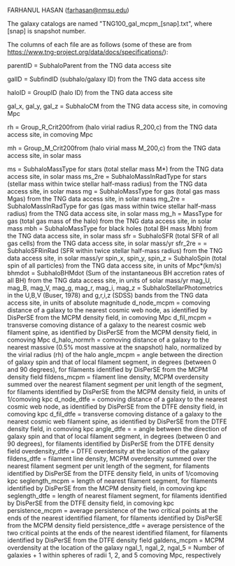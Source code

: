FARHANUL HASAN (farhasan@nmsu.edu)

The galaxy catalogs are named "TNG100_gal_mcpm_[snap].txt", where [snap] is snapshot number.

The columns of each file are as follows (some of these are from https://www.tng-project.org/data/docs/specifications/):

parentID = SubhaloParent from the TNG data access site

galID = SubfindID (subhalo/galaxy ID) from the TNG data access site

haloID = GroupID (halo ID) from the TNG data access site

gal_x, gal_y, gal_z = SubhaloCM from the TNG data access site, in comoving Mpc 

rh = Group_R_Crit200from (halo virial radius R_200,c) from the TNG data access site, in comoving Mpc 

mh = Group_M_Crit200from (halo virial mass M_200,c) from the TNG data access site, in solar mass

ms = SubhaloMassType for stars (total stellar mass M*) from the TNG data access site, in solar mass
ms_2re = SubhaloMassInRadType for stars (stellar mass within twice stellar half-mass radius) from the TNG data access site, in solar mass
mg = SubhaloMassType for gas (total gas mass Mgas) from the TNG data access site, in solar mass
mg_2re = SubhaloMassInRadType for gas (gas mass within twice stellar half-mass radius) from the TNG data access site, in solar mass
mg_h = MassType for gas (total gas mass of the halo) from the TNG data access site, in solar mass
mbh = SubhaloMassType for black holes (total BH mass Mbh) from the TNG data access site, in solar mass
sfr = SubhaloSFR (total SFR of all gas cells) from the TNG data access site, in solar mass/yr
sfr_2re =  = SubhaloSFRinRad (SFR within twice stellar half-mass radius) from the TNG data access site, in solar mass/yr
spin_x, spin_y, spin_z = SubhaloSpin (total spin of all particles) from the TNG data access site, in units of Mpc*(km/s)
bhmdot = SubhaloBHMdot (Sum of the instantaneous BH accretion rates of all BH) from the TNG data access site, in units of solar mass/yr
mag_U, mag_B, mag_V, mag_g, mag_r, mag_i, mag_z = SubhaloStellarPhotometrics in the U,B,V (Buser, 1978) and g,r,i,z (SDSS) bands from the TNG data access site, in units of absolute magnitude
d_node_mcpm = comoving distance of a galaxy to the nearest cosmic web node, as identified by DisPerSE from the MCPM density field, in comoving Mpc
d_fil_mcpm = transverse comoving distance of a galaxy to the nearest cosmic web filament spine, as identified by DisPerSE from the MCPM density field, in comoving Mpc
d_halo_normrh = comoving distance of a galaxy to the nearest massive (0.5% most massive at the snapshot) halo, normalized by the virial radius (rh) of the halo
angle_mcpm = angle between the direction of galaxy spin and that of local filament segment, in degrees (between 0 and 90 degrees), for filaments identified by DisPerSE from the MCPM density field
fildens_mcpm = filament line density, MCPM overdensity summed over the nearest filament segment per unit length of the segment, for filaments identified by DisPerSE from the MCPM density field, in units of 1/comoving kpc
d_node_dtfe = comoving distance of a galaxy to the nearest cosmic web node, as identified by DisPerSE from the DTFE density field, in comoving kpc
d_fil_dtfe = transverse comoving distance of a galaxy to the nearest cosmic web filament spine, as identified by DisPerSE from the DTFE density field, in comoving kpc
angle_dtfe = = angle between the direction of galaxy spin and that of local filament segment, in degrees (between 0 and 90 degrees), for filaments identified by DisPerSE from the DTFE density field
overdensity_dtfe = DTFE overdensity at the location of the galaxy
fildens_dtfe = filament line density, MCPM overdensity summed over the nearest filament segment per unit length of the segment, for filaments identified by DisPerSE from the DTFE density field, in units of 1/comoving kpc
seglength_mcpm = length of nearest filament segment, for filaments identified by DisPerSE from the MCPM density field, in comoving kpc
seglength_dtfe = length of nearest filament segment, for filaments identified by DisPerSE from the DTFE density field, in comoving kpc
persistence_mcpm = average persistence of the two critical points at the ends of the nearest identified filament, for filaments identified by DisPerSE from the MCPM density field
persistence_dtfe = average persistence of the two critical points at the ends of the nearest identified filament, for filaments identified by DisPerSE from the DTFE density field
galdens_mcpm = MCPM overdensity at the location of the galaxy
ngal_1, ngal_2, ngal_5 = Number of galaxies + 1 within spheres of radii 1, 2, and 5 comoving Mpc, respectively

